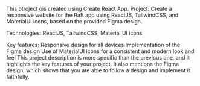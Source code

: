 This ptroject ois created using Create React App.
Project: Create a responsive website for the Raft app using ReactJS, TailwindCSS, and MaterialUI icons, based on the provided Figma design.

Technologies: ReactJS, TailwindCSS, Material UI icons

Key features:
Responsive design for all devices
Implementation of the Figma design
Use of MaterialUI icons for a consistent and modern look and feel
This project description is more specific than the previous one, and it highlights the key features of your project. It also mentions the Figma design, which shows that you are able to follow a design and implement it faithfully.
